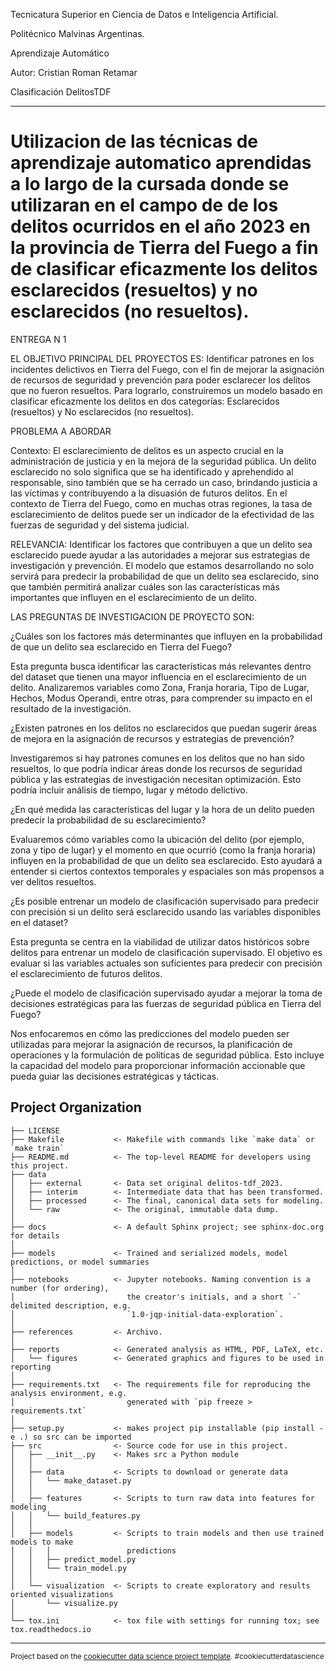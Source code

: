 Tecnicatura Superior en Ciencia de Datos e Inteligencia Artificial.

Politécnico Malvinas Argentinas.

Aprendizaje Automático

Autor: Cristian Roman Retamar

Clasificación DelitosTDF

--------------------------------------------------------------------------
Utilizacion de las técnicas de aprendizaje automatico aprendidas a lo largo de la cursada donde se utilizaran en el campo de de los delitos ocurridos en el año 2023 en la provincia de Tierra del Fuego a fin de clasificar eficazmente los delitos esclarecidos (resueltos) y no esclarecidos (no resueltos).
==============================

ENTREGA N 1

EL OBJETIVO PRINCIPAL DEL PROYECTOS ES: Identificar patrones en los incidentes delictivos en Tierra del Fuego, con el fin de mejorar la asignación de recursos de seguridad y prevención para poder esclarecer los delitos que no fueron resueltos. Para lograrlo, construiremos un modelo basado en clasificar eficazmente los delitos en dos categorías: Esclarecidos (resueltos) y No esclarecidos (no resueltos).

PROBLEMA A ABORDAR

Contexto:
El esclarecimiento de delitos es un aspecto crucial en la administración de justicia y en la mejora de la seguridad pública. Un delito esclarecido no solo significa que se ha identificado y aprehendido al responsable, sino también que se ha cerrado un caso, brindando justicia a las víctimas y contribuyendo a la disuasión de futuros delitos. En el contexto de Tierra del Fuego, como en muchas otras regiones, la tasa de esclarecimiento de delitos puede ser un indicador de la efectividad de las fuerzas de seguridad y del sistema judicial.

RELEVANCIA:
Identificar los factores que contribuyen a que un delito sea esclarecido puede ayudar a las autoridades a mejorar sus estrategias de investigación y prevención. El modelo que estamos desarrollando no solo servirá para predecir la probabilidad de que un delito sea esclarecido, sino que también permitirá analizar cuáles son las características más importantes que influyen en el esclarecimiento de un delito.

LAS PREGUNTAS DE INVESTIGACION DE PROYECTO SON:

¿Cuáles son los factores más determinantes que influyen en la probabilidad de que un delito sea esclarecido en Tierra del Fuego?

Esta pregunta busca identificar las características más relevantes dentro del dataset que tienen una mayor influencia en el esclarecimiento de un delito. Analizaremos variables como Zona, Franja horaria, Tipo de Lugar, Hechos, Modus Operandi, entre otras, para comprender su impacto en el resultado de la investigación.


¿Existen patrones en los delitos no esclarecidos que puedan sugerir áreas de mejora en la asignación de recursos y estrategias de prevención?

Investigaremos si hay patrones comunes en los delitos que no han sido resueltos, lo que podría indicar áreas donde los recursos de seguridad pública y las estrategias de investigación necesitan optimización. Esto podría incluir análisis de tiempo, lugar y método delictivo.


¿En qué medida las características del lugar y la hora de un delito pueden predecir la probabilidad de su esclarecimiento?

Evaluaremos cómo variables como la ubicación del delito (por ejemplo, zona y tipo de lugar) y el momento en que ocurrió (como la franja horaria) influyen en la probabilidad de que un delito sea esclarecido. Esto ayudará a entender si ciertos contextos temporales y espaciales son más propensos a ver delitos resueltos.


¿Es posible entrenar un modelo de clasificación supervisado para predecir con precisión si un delito será esclarecido usando las variables disponibles en el dataset?

Esta pregunta se centra en la viabilidad de utilizar datos históricos sobre delitos para entrenar un modelo de clasificación supervisado. El objetivo es evaluar si las variables actuales son suficientes para predecir con precisión el esclarecimiento de futuros delitos.


¿Puede el modelo de clasificación supervisado ayudar a mejorar la toma de decisiones estratégicas para las fuerzas de seguridad pública en Tierra del Fuego?

Nos enfocaremos en cómo las predicciones del modelo pueden ser utilizadas para mejorar la asignación de recursos, la planificación de operaciones y la formulación de políticas de seguridad pública. Esto incluye la capacidad del modelo para proporcionar información accionable que pueda guiar las decisiones estratégicas y tácticas.

Project Organization
------------

    ├── LICENSE
    ├── Makefile           <- Makefile with commands like `make data` or `make train`
    ├── README.md          <- The top-level README for developers using this project.
    ├── data
    │   ├── external       <- Data set original delitos-tdf_2023.
    │   ├── interim        <- Intermediate data that has been transformed.
    │   ├── processed      <- The final, canonical data sets for modeling.
    │   └── raw            <- The original, immutable data dump.
    │
    ├── docs               <- A default Sphinx project; see sphinx-doc.org for details
    │
    ├── models             <- Trained and serialized models, model predictions, or model summaries
    │
    ├── notebooks          <- Jupyter notebooks. Naming convention is a number (for ordering),
    │                         the creator's initials, and a short `-` delimited description, e.g.
    │                         `1.0-jqp-initial-data-exploration`.
    │
    ├── references         <- Archivo.
    │
    ├── reports            <- Generated analysis as HTML, PDF, LaTeX, etc.
    │   └── figures        <- Generated graphics and figures to be used in reporting
    │
    ├── requirements.txt   <- The requirements file for reproducing the analysis environment, e.g.
    │                         generated with `pip freeze > requirements.txt`
    │
    ├── setup.py           <- makes project pip installable (pip install -e .) so src can be imported
    ├── src                <- Source code for use in this project.
    │   ├── __init__.py    <- Makes src a Python module
    │   │
    │   ├── data           <- Scripts to download or generate data
    │   │   └── make_dataset.py
    │   │
    │   ├── features       <- Scripts to turn raw data into features for modeling
    │   │   └── build_features.py
    │   │
    │   ├── models         <- Scripts to train models and then use trained models to make
    │   │   │                 predictions
    │   │   ├── predict_model.py
    │   │   └── train_model.py
    │   │
    │   └── visualization  <- Scripts to create exploratory and results oriented visualizations
    │       └── visualize.py
    │
    └── tox.ini            <- tox file with settings for running tox; see tox.readthedocs.io


--------

<p><small>Project based on the <a target="_blank" href="https://drivendata.github.io/cookiecutter-data-science/">cookiecutter data science project template</a>. #cookiecutterdatascience</small></p>
